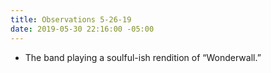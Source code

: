 ```yaml
---
title: Observations 5-26-19
date: 2019-05-30 22:16:00 -05:00
---
```


- The band playing a soulful-ish rendition of “Wonderwall.”